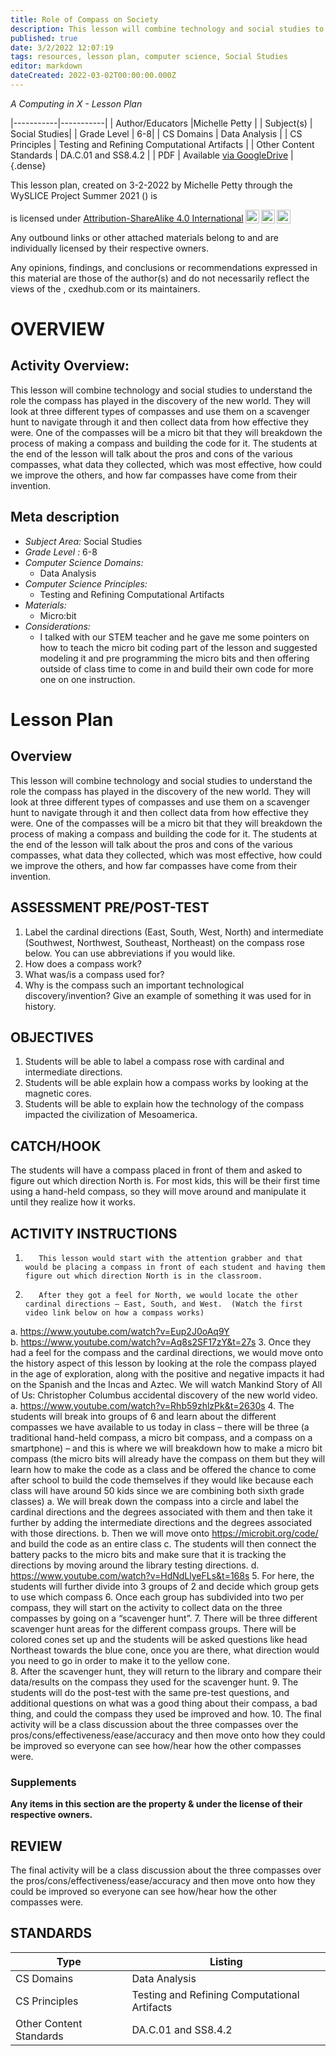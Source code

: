 ```yaml
---
title: Role of Compass on Society
description: This lesson will combine technology and social studies to understand the role the compass has played in the discovery of the new world. They will look at three different types of compasses and use them on a scavenger hunt to navigate through it and then collect data from how effective they were. One of the compasses will be a micro bit that they will breakdown the process of making a compass and building the code for it. The students at the end of the lesson will talk about the pros and cons of the various compasses, what data they collected, which was most effective, how could we improve the others, and how far compasses have come from their invention.
published: true
date: 3/2/2022 12:07:19
tags: resources, lesson plan, computer science, Social Studies 
editor: markdown
dateCreated: 2022-03-02T00:00:00.000Z
---
```

*A Computing in X - Lesson Plan*

|-----------|-----------|
| Author/Educators |Michelle Petty |
| Subject(s) | Social Studies|
| Grade Level | 6-8|
| CS Domains | Data Analysis |
| CS Principles | Testing and Refining Computational Artifacts |
| Other Content Standards | DA.C.01 and SS8.4.2 | 
| PDF | Available [via GoogleDrive]() |
{.dense}






This lesson plan, created on 3-2-2022 by Michelle Petty through the  WySLICE Project Summer 2021 () is  <p xmlns:cc="http://creativecommons.org/ns#" >  is licensed under <a href="http://creativecommons.org/licenses/by-sa/4.0/?ref=chooser-v1" target="_blank" rel="license noopener noreferrer" style="display:inline-block;">Attribution-ShareAlike 4.0 International<img style="height:22px!important;margin-left:3px;vertical-align:text-bottom;" src="https://mirrors.creativecommons.org/presskit/icons/cc.svg?ref=chooser-v1"><img style="height:22px!important;margin-left:3px;vertical-align:text-bottom;" src="https://mirrors.creativecommons.org/presskit/icons/by.svg?ref=chooser-v1"><img style="height:22px!important;margin-left:3px;vertical-align:text-bottom;" src="https://mirrors.creativecommons.org/presskit/icons/sa.svg?ref=chooser-v1"></a></p>


Any outbound links or other attached materials belong to and are individually licensed by their respective owners. 


Any opinions, findings, and conclusions or recommendations expressed in this material are those of the author(s) and do not necessarily reflect the views of the , cxedhub.com or its maintainers.


# OVERVIEW
## Activity Overview:  
This lesson will combine technology and social studies to understand the role the compass has played in the discovery of the new world. They will look at three different types of compasses and use them on a scavenger hunt to navigate through it and then collect data from how effective they were. One of the compasses will be a micro bit that they will breakdown the process of making a compass and building the code for it. The students at the end of the lesson will talk about the pros and cons of the various compasses, what data they collected, which was most effective, how could we improve the others, and how far compasses have come from their invention.
## Meta description
+ *Subject Area:* Social Studies 
+ *Grade Level :* 6-8 
+ *Computer Science Domains:*
   + Data Analysis
+ *Computer Science Principles:*
   + Testing and Refining Computational Artifacts
+ *Materials:* 
   + Micro:bit
+ *Considerations:*
   + I talked with our STEM teacher and he gave me some pointers on how to teach the micro bit coding part of the lesson and suggested modeling it and pre programming the micro bits and then offering outside of class time to come in and build their own code for more one on one instruction.


# Lesson Plan
## Overview
This lesson will combine technology and social studies to understand the role the compass has played in the discovery of the new world. They will look at three different types of compasses and use them on a scavenger hunt to navigate through it and then collect data from how effective they were. One of the compasses will be a micro bit that they will breakdown the process of making a compass and building the code for it. The students at the end of the lesson will talk about the pros and cons of the various compasses, what data they collected, which was most effective, how could we improve the others, and how far compasses have come from their invention.
## ASSESSMENT PRE/POST-TEST
1. Label the cardinal directions (East, South, West, North) and intermediate (Southwest, Northwest, Southeast, Northeast) on the compass rose below. You can use abbreviations if you would like.
2. How does a compass work? 
3. What was/is a compass used for? 
4. Why is the compass such an important technological discovery/invention? Give an example of something it was used for in history.
## OBJECTIVES
1. Students will be able to label a compass rose with cardinal and intermediate directions.
2. Students will be able explain how a compass works by looking at the magnetic cores.
3. Students will be able to explain how the technology of the compass impacted the civilization of Mesoamerica.


## CATCH/HOOK
The students will have a compass placed in front of them and asked to figure out which direction North is.  For most kids, this will be their first time using a hand-held compass, so they will move around and manipulate it until they realize how it works.


## ACTIVITY INSTRUCTIONS
1.        This lesson would start with the attention grabber and that would be placing a compass in front of each student and having them figure out which direction North is in the classroom.
2.        After they got a feel for North, we would locate the other cardinal directions – East, South, and West.  (Watch the first video link below on how a compass works)
a.        https://www.youtube.com/watch?v=Eup2J0oAq9Y  
b.        https://www.youtube.com/watch?v=Aq8s2SF17zY&t=27s 
3.        Once they had a feel for the compass and the cardinal directions, we would move onto the history aspect of this lesson by looking at the role the compass played in the age of exploration, along with the positive and negative impacts it had on the Spanish and the Incas and Aztec. We will watch Mankind Story of All of Us: Christopher Columbus accidental discovery of the new world video.
a.        https://www.youtube.com/watch?v=Rhb59zhlzPk&t=2630s 
4.        The students will break into groups of 6 and learn about the different compasses we have available to us today in class – there will be three (a traditional hand-held compass, a micro bit compass, and a compass on a smartphone) – and this is where we will breakdown how to make a micro bit compass (the micro bits will already have the compass on them but they will learn how to make the code as a class and be offered the chance to come after school to build the code themselves if they would like because each class will have around 50 kids since we are combining both sixth grade classes)
a.        We will break down the compass into a circle and label the cardinal directions and the degrees associated with them and then take it further by adding the intermediate directions and the degrees associated with those directions.
b.        Then we will move onto https://microbit.org/code/ and build the code as an entire class 
c.        The students will then connect the battery packs to the micro bits and make sure that it is tracking the directions by moving around the library testing directions.
d.        https://www.youtube.com/watch?v=HdNdLlyeFLs&t=168s 
5.        For here, the students will further divide into 3 groups of 2 and decide which group gets to use which compass 
6.        Once each group has subdivided into two per compass, they will start on the activity to collect data on the three compasses by going on a “scavenger hunt”.
7.        There will be three different scavenger hunt areas for the different compass groups.  There will be colored cones set up and the students will be asked questions like head Northeast towards the blue cone, once you are there, what direction would you need to go in order to make it to the yellow cone.  
8.        After the scavenger hunt, they will return to the library and compare their data/results on the compass they used for the scavenger hunt.
9.        The students will do the post-test with the same pre-test questions, and additional questions on what was a good thing about their compass, a bad thing, and could the compass they used be improved and how.
10.        The final activity will be a class discussion about the three compasses over the pros/cons/effectiveness/ease/accuracy and then move onto how they could be improved so everyone can see how/hear how the other compasses were.


### Supplements
**Any items in this section are the property & under the license of their respective owners.**






## REVIEW
The final activity will be a class discussion about the three compasses over the pros/cons/effectiveness/ease/accuracy and then move onto how they could be improved so everyone can see how/hear how the other compasses were.
## STANDARDS        
| Type | Listing | 
|-----------|-----------|
| CS Domains  | Data Analysis|
| CS Principles   | Testing and Refining Computational Artifacts|
| Other Content Standards | DA.C.01 and SS8.4.2  |